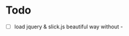 # Todo
- [ ] load jquery & slick.js beautiful way without <body>-<script> attaching
  Problem to resolve: resolve hacky timeout (see componentDidMount -> setTimeout)

# Delayed
- [ ] http://holderjs.com/ instead of placehold.it
   holder.js isn't fit because unsupport setting images sizes by css with % 
- [ ] extract options externally
     (no reason for now) 
- [ ]  extract links to prev/next buttons to "prevId" and "nextId" attributes
not certian which solution would better and if any is really required.
Possible ways:
   1) use external tags by ID. Cons: need place that tags manually with considering carousel resizing.
   2) use internal control + external component passed via props
   Would work but not very elegant
   3) use internal button but with external styling

   see also: slick.js appendArrows param
 
freezing until real requirements

- [ ] use unique ids and classnames for internal itemss
- [ ] (long) Rewrite without jquery. Possible alternatives: 
   Note: slick.js cannot work without jquery
   
   non-react:
   https://github.com/pawelgrzybek/siema
   https://github.com/metafizzy/flickity
   https://github.com/nolimits4web/swiper/
   https://github.com/meandmax/lory
   https://github.com/ganlanyuan/tiny-slider
   
   react-based:
   https://github.com/FormidableLabs/nuka-carousel
   https://github.com/leandrowd/react-responsive-carousel
   http://leandrowd.github.io/react-responsive-carousel/
   
   see also: https://stackoverflow.com/a/38755312/1948511 


# Done
- [v] keep & set current slide on resize (keep slide number in state)
